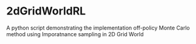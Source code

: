 # 2dGridWorldRL
A python script demonstrating the implementation off-policy Monte Carlo method using Imporatnance sampling in 2D Grid World
